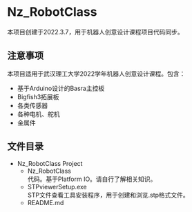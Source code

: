 # Nz_RobotClass
本项目创建于2022.3.7，用于机器人创意设计课程项目代码同步。

## 注意事项
本项目适用于武汉理工大学2022学年机器人创意设计课程。包含：
- 基于Arduino设计的Basra主控板
- Bigfish3拓展板
- 各类传感器
- 各种电机、舵机
- 金属件

## 文件目录
- Nz_RobotClass Project
  - Nz_RobotClass  
代码。基于Platform IO。请自行了解相关知识。
  - STPviewerSetup.exe  
STP文件查看工具安装程序，用于创建和浏览.stp格式文件。
  - README.md
